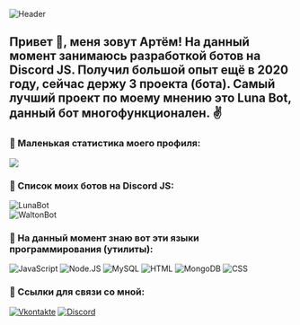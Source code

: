 ![Header](https://i.imgur.com/B2NCzcR.png)

## Привет 👋, меня зовут Артём! На данный момент занимаюсь разработкой ботов на Discord JS. Получил большой опыт ещё в 2020 году, сейчас держу 3 проекта (бота). Самый лучший проект по моему мнению это Luna Bot, данный бот многофункционален. ✌️

### 📌 Маленькая статистика моего профиля:

![](https://komarev.com/ghpvc/?username=ChrisWalton16&style=flat-square&color=0db00b)

### 🤖 Список моих ботов на Discord JS:

![LunaBot](https://img.shields.io/badge/Luna%20Bot-Версия%3A%2013.1.0-af10e8?style=for-the-badge&logo=discord&logoColor=0bdfd9)<br>
![WaltonBot](https://img.shields.io/badge/Walton%20Bot-Версия%3A%201.0.0-af10e8?style=for-the-badge&logo=discord&logoColor=47f73e)<br>

### 💼 На данный момент знаю вот эти языки программирования (утилиты):

![JavaScript](https://img.shields.io/badge/-Java%20Script-424242?style=for-the-badge&logo=javascript&logoColor=E9D54D)
![Node.JS](https://img.shields.io/badge/-Node%20JS-424242?style=for-the-badge&logo=node.js&logoColor=1ef742)
![MySQL](https://img.shields.io/badge/-MySQL-424242?style=for-the-badge&logo=mysql&logoColor=eb2d2d)
![HTML](https://img.shields.io/badge/-HTML-424242?style=for-the-badge&logo=HTML5&logoColor=E34F26)
![MongoDB](https://img.shields.io/badge/-MongoDB-424242?style=for-the-badge&logo=mongoDB&logoColor=47A248)
![CSS](https://img.shields.io/badge/-CSS-424242?style=for-the-badge&logo=css3&logoColor=1572B6)

### 📝 Ссылки для связи со мной:

[![Vkontakte](https://img.shields.io/badge/-VKONTAKTE-424242?style=for-the-badge&logo=vk&logoColor=3b96ff)](https://vk.com/chriswalton)
[![Discord](https://img.shields.io/badge/-DISCORD-424242?style=for-the-badge&logo=discord&logoColor=1d64b5)](https://clck.ru/SRNsg)
